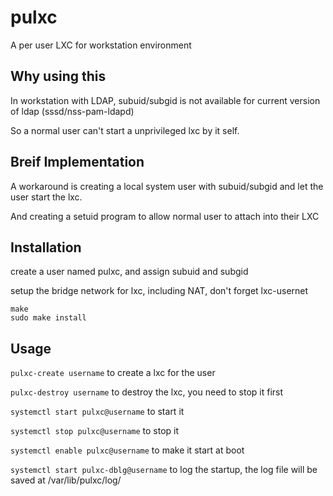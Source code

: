 # pulxc
A per user LXC for workstation environment

## Why using this
In workstation with LDAP, subuid/subgid is not available for current version of ldap (sssd/nss-pam-ldapd)

So a normal user can't start a unprivileged lxc by it self.

## Breif Implementation
A workaround is creating a local system user with subuid/subgid and let the user start the lxc.

And creating a setuid program to allow normal user to attach into their LXC

## Installation
create a user named pulxc, and assign subuid and subgid

setup the bridge network for lxc, including NAT, don't forget lxc-usernet

```
make
sudo make install
```

## Usage

`pulxc-create username` to create a lxc for the user

`pulxc-destroy username` to destroy the lxc, you need to stop it first

`systemctl start pulxc@username` to start it

`systemctl stop pulxc@username` to stop it

`systemctl enable pulxc@username` to make it start at boot

`systemctl start pulxc-dblg@username` to log the startup, the log file will be saved at /var/lib/pulxc/log/
